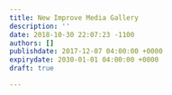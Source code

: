 ```yaml
---
title: New Improve Media Gallery
description: ''
date: 2018-10-30 22:07:23 -1100
authors: []
publishdate: 2017-12-07 04:00:00 +0000
expirydate: 2030-01-01 04:00:00 +0000
draft: true

---
```

